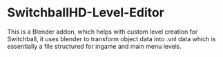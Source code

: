 # SwitchballHD-Level-Editor
This is a Blender addon, which helps with custom level creation for Switchball, it uses blender to transform object data into .vnl data which is essentially a file structured for ingame and main menu levels.
